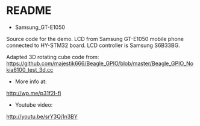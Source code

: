 # README #

* Samsung_GT-E1050

Source code for the demo.
LCD from Samsung GT-E1050 mobile phone connected to HY-STM32 board.
LCD controller is Samsung S6B33BG.

Adapted 3D rotating cube code from:
https://github.com/majestik666/Beagle_GPIO/blob/master/Beagle_GPIO_Nokia6100_test_3d.cc

* More info at:

http://wp.me/p31f2I-fi

* Youtube video:

http://youtu.be/srY3Qj1n3BY

